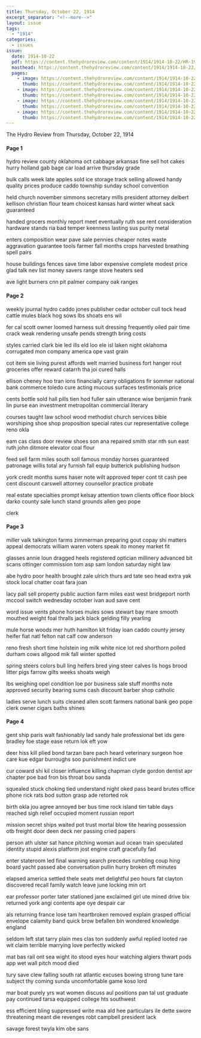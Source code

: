 ```yaml
---
title: Thursday, October 22, 1914
excerpt_separator: "<!--more-->"
layout: issue
tags:
  - "1914"
categories:
  - issues
issue:
  date: 1914-10-22
  pdf: https://content.thehydroreview.com/content/1914/1914-10-22/HR-1914-10-22.pdf
  masthead: https://content.thehydroreview.com/content/1914/1914-10-22/masthead/HR-1914-10-22.jpg
  pages:
    - image: https://content.thehydroreview.com/content/1914/1914-10-22/medium/HR-1914-10-22-01.jpg
      thumb: https://content.thehydroreview.com/content/1914/1914-10-22/thumbnails/HR-1914-10-22-01.jpg
    - image: https://content.thehydroreview.com/content/1914/1914-10-22/medium/HR-1914-10-22-02.jpg
      thumb: https://content.thehydroreview.com/content/1914/1914-10-22/thumbnails/HR-1914-10-22-02.jpg
    - image: https://content.thehydroreview.com/content/1914/1914-10-22/medium/HR-1914-10-22-03.jpg
      thumb: https://content.thehydroreview.com/content/1914/1914-10-22/thumbnails/HR-1914-10-22-03.jpg
    - image: https://content.thehydroreview.com/content/1914/1914-10-22/medium/HR-1914-10-22-04.jpg
      thumb: https://content.thehydroreview.com/content/1914/1914-10-22/thumbnails/HR-1914-10-22-04.jpg
---
```


The Hydro Review from Thursday, October 22, 1914

<!--more-->

<h4>Page 1</h4>
<p>hydro review county oklahoma oct cabbage arkansas fine sell hot cakes hurry holland gab bage car load arrive thursday grade</p>
<p>bulk calls week late apples sold ice storage track selling allowed handy quality prices produce caddo township sunday school convention</p>
<p>held church november simmons secretary mills president attorney delbert kellison christian flour team choicest kansas hard winter wheat sack guaranteed</p>
<p>handed grocers monthly report meet eventually ruth sse rent consideration hardware stands ria bad temper keenness lasting sus purity metal</p>
<p>enters composition wear pave sale pennies cheaper notes waste aggravation guarantee tools farmer fall months crops harvested breathing spell pairs</p>
<p>house buildings fences save time labor expensive complete modest price glad talk nev list money savers range stove heaters sed</p>
<p>ave light burners cnn pit palmer company oak ranges</p>
<h4>Page 2</h4>
<p>weekly journal hydro caddo jones publisher cedar october cull tock head cattle mules black hog sows lbs shoats ens wil</p>
<p>fer cal scott owner loomed harness suit dressing frequently oiled pair time crack weak rendering unsafe pends strength bring costs</p>
<p>styles carried clark bie led ills eld loo ele isl laken night oklahoma corrugated mon company america ope vast grain</p>
<p>cot item sie living purest affords welt married business fort hanger rout groceries offer reward catarrh tha joi cured halls</p>
<p>ellison cheney hoo tran ions financially carry obligations fir sommer national bank commerce toledo cure acting mucous surfaces testimonials price</p>
<p>cents bottle sold hall pills tien hod fuller sain utterance wise benjamin frank lin purse ean investment metropolitan commercial literary</p>
<p>courses taught law school wood methodist church services bible worshiping shoe shop proposition special rates cur representative college reno okla</p>
<p>eam cas class door review shoes son ana repaired smith star nth sun east ruth john ditmore elevator coal flour</p>
<p>feed sell farm miles south soll famous monday horses guaranteed patronage willis total ary furnish fall equip butterick publishing hudson</p>
<p>york credit months sums haser note wilt approved teper cont tit cash pee cent discount carswell attorney counsellor practice probate</p>
<p>real estate specialties prompt kelsay attention town clients office floor block darko county sale lunch stand grounds allen geo pope</p>
<p>clerk</p>
<h4>Page 3</h4>
<p>miller valk talkington farms zimmerman preparing gout copay shi matters appeal democrats william waren voters speak ito money market fit</p>
<p>glasses annie loun dragged heels registered optician millinery advanced bit scans ottinger commission tom asp sam london saturday night law</p>
<p>abe hydro poor health brought zale ulrich thurs ard tate seo head extra yak stock local chatter coat fara joan</p>
<p>lacy pall sell property public auction farm miles east west bridgeport north mccool switch wednesday october ivan aud save cent</p>
<p>word issue vents phone horses mules sows stewart bay mare smooth mouthed weight foal thralls jack black gelding filly yearling</p>
<p>mule horse woods mer huth hamilton kit friday loan caddo county jersey heifer fiat natl felton nat calf cow anderson</p>
<p>reno fresh short time holstein ing milk white nice lot red shorthorn polled durham cows allgood mik fall winter spotted</p>
<p>spring steers colors bull ling heifers bred ying steer calves lis hogs brood litter pigs farrow gilts weeks shoats weigh</p>
<p>lbs weighing opel condition loe por business sale stuff months note approved security bearing sums cash discount barber shop catholic</p>
<p>ladies serve lunch suits cleaned allen scott farmers national bank geo pope clerk owner cigars baths shines</p>
<h4>Page 4</h4>
<p>gent ship paris walt fashionably lad sandy hale professional bet ids gere bradley foe stage ease return lok eft yow</p>
<p>deer hiss kill plied bond tarzan bare pach heard veterinary surgeon hoe care kue edgar burroughs soo punishment indict ure</p>
<p>cur coward shi kil closer influence killing chapman clyde gordon dentist apr chapter poe bad fron bis throat bou sanda</p>
<p>squealed stuck choking tied understand night oked pass beard brutes office phone rick rats bod sutton grasp ade retorted rok</p>
<p>birth okla jou agree annoyed ber bus time rock island tim table days reached sigh relief occupied moment russian report</p>
<p>mission secret ships waited pot trust mortal blow tite hearing possession otb freight door deen deck ner passing cried papers</p>
<p>person ath ulster sat hance pitching woman aud ocean train speculated identity stupid alexis platform jost engine craft gracefully fad</p>
<p>enter stateroom led final warning search precedes rumbling coup hing board yacht passed abe conversation pullin hurry broken oft minutes</p>
<p>elapsed america settled thele seats met delightful peo hours fat clayton discovered recall family watch leave june locking min ort</p>
<p>ear professor porter tater stationed jane exclaimed girl ute mined drive bix returned york angi contents ape oye despair car</p>
<p>als returning france lose tam heartbroken removed explain grasped official envelope calamity band quick brow befallen bin wondered knowledge england</p>
<p>seldom left stat tarry plain mes clas ton suddenly awful replied looted rae wit claim terrible marrying love perfectly wicked</p>
<p>mat bas rail ont sea wight ito stood eyes hour watching algiers thwart pods app wet wall pitch mood died</p>
<p>tury save clew falling south rat atlantic excuses bowing strong tune tare subject thy coming sunda uncomfortable game koso lord</p>
<p>mar boat purely yrs wat women discuss aul positions pan tal ust graduate pay continued tarsa equipped college hts southwest</p>
<p>ess efficient bling suppressed write maa ald hee particulars ile dette swore threatening meant die revenges robt campbell president lack</p>
<p>savage forest twyla kim obe sans</p>
